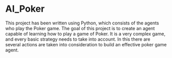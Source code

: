 # AI_Poker
This project has been written using Python, which consists of the agents who play the Poker game.
The goal of this project is to create an agent capable of learning how to play a game of Poker. It is a very complex game, and every basic strategy needs to take into account.
In this there are several actions are taken into consideration to build an effective poker game agent.

